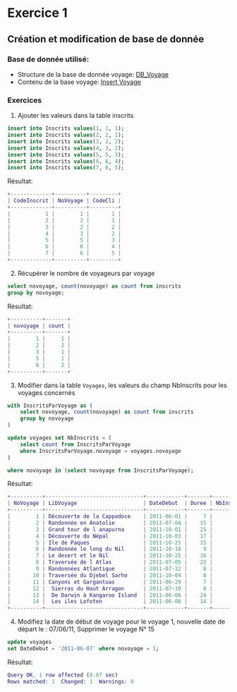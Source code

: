 # Exercice 1
## Création et modification de base de donnée

### Base de donnée utilisé:
- Structure de la base de donnée voyage: [DB_Voyage](../DB/db_voyage.sql)
- Contenu de la base voyage: [Insert Voyage](../DB/insert_db_voyage.sql)



### Exercices

1) Ajouter les valeurs dans la table inscrits
```sql
insert into Inscrits values(1, 1, 1);
insert into Inscrits values(2, 2, 1);
insert into Inscrits values(3, 2, 2);
insert into Inscrits values(4, 3, 2);
insert into Inscrits values(5, 5, 3);
insert into Inscrits values(6, 6, 4);
insert into Inscrits values(7, 6, 5);
```

Résultat:
```m
+-------------+----------+---------+
| CodeInscrit | NoVoyage | CodeCli |
+-------------+----------+---------+
|           1 |        1 |       1 |
|           2 |        2 |       1 |
|           3 |        2 |       2 |
|           4 |        3 |       2 |
|           5 |        5 |       3 |
|           6 |        6 |       4 |
|           7 |        6 |       5 |
+-------------+----------+---------+
```

2) Récupérer le nombre de voyageurs par voyage
```sql
select novoyage, count(novoyage) as count from inscrits
group by novoyage;
```

Résultat:
```m
+----------+-------+
| novoyage | count |
+----------+-------+
|        1 |     1 |
|        2 |     2 |
|        3 |     1 |
|        5 |     1 |
|        6 |     2 |
+----------+-------+
```



3) Modifier dans la table `Voyages`, les valeurs du champ NbInscrits pour les voyages concernés
```sql
with InscritsParVoyage as (
    select novoyage, count(novoyage) as count from inscrits
    group by novoyage
)

update voyages set NbInscrits = (
    select count from InscritsParVoyage
    where InscritsParVoyage.novoyage = voyages.novoyage
)

where novoyage in (select novoyage from InscritsParVoyage);
```

Résultat:
```m
+----------+-------------------------------+------------+-------+------------+---------------+
| NoVoyage | LibVoyage                     | DateDebut  | Duree | NbInscrits | NoDestination |
+----------+-------------------------------+------------+-------+------------+---------------+
|        1 | Découverte de la Cappadoce    | 2011-06-01 |     7 |          1 |             1 |
|        2 | Randonnée en Anatolie         | 2011-07-04 |    15 |          2 |             1 |
|        3 | Grand tour de l anapurna      | 2011-10-01 |    25 |          1 |             8 |
|        4 | Découverte du Népal           | 2011-10-03 |    17 |          0 |             8 |
|        5 | Ile de Paques                 | 2011-10-25 |    15 |          1 |             9 |
|        6 | Randonnée le long du Nil      | 2011-10-18 |     9 |          2 |            10 |
|        7 | Le desert et le Nil           | 2011-10-25 |    16 |          0 |            10 |
|        8 | Traversée de l Atlas          | 2011-07-05 |    22 |          0 |            11 |
|        9 | Randonnées Atlantique         | 2011-07-12 |     8 |          0 |            11 |
|       10 | Traversée du Djebel Sarho     | 2011-10-04 |     8 |          0 |            11 |
|       11 | Canyons et Gargantuas         | 2011-06-29 |     7 |          0 |             7 |
|       12 |  Sierras du Haut Arragon      | 2011-07-19 |     8 |          0 |             7 |
|       13 |  De Darwin à Kangaroo Island  | 2011-06-06 |    24 |          0 |             4 |
|       14 |  Les iles Lofoten             | 2011-06-08 |    14 |          0 |             5 |
+----------+-------------------------------+------------+-------+------------+---------------+
```


4) Modifiez la date de début de voyage pour le voyage 1, nouvelle date de départ le : 07/06/11, Supprimer le voyage N° 15
```sql
update voyages
set DateDebut = '2011-06-07' where novoyage = 1;
```

Résultat:
```m
Query OK, 1 row affected (0.07 sec)
Rows matched: 1  Changed: 1  Warnings: 0
```